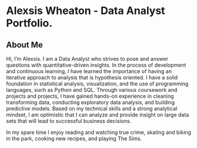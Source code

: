 # Alexsis Wheaton - Data Analyst Portfolio.
## About Me
Hi, I’m Alexsis. I am a Data Analyst who strives to pose and answer
questions with quantitative-driven insights. In the process of development and
continuous learning, I have learned the importance of having an iterative approach to
analysis that is hypothesis oriented. I have a solid foundation in statistical analysis,
visualization, and the use of programming languages, such as Python and SQL. Through
various coursework and projects and projects, I have gained hands-on experience in
cleaning transforming data, conducting exploratory data analysis, and building
predictive models. Based on my technical skills and a strong analytical mindset, I am
optimistic that I can analyze and provide insight on large data sets that will lead to
successful business decisions.

In my spare time I enjoy reading and watching true crime, skating and biking in the 
park, cooking new recipes, and playing The Sims. 
